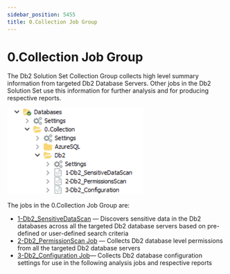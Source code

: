 ```yaml
---
sidebar_position: 5455
title: 0.Collection Job Group
---
```


# 0.Collection Job Group

The Db2 Solution Set Collection Group collects high level summary information from targeted Db2 Database Servers. Other jobs in the Db2 Solution Set use this information for further analysis and for producing respective reports.

![](../../../../../../../../static/images/AccessAnalyzer_12.0/Content/Resources/Images/EnterpriseAuditor/Solutions/Databases/Db2/Collection/JobsTree.png)

The jobs in the 0.Collection Job Group are:

* [1-Db2\_SensitiveDataScan](Db2_SensitiveDataScan "1-Db2_SensitiveDataScan") — Discovers sensitive data in the Db2 databases across all the targeted Db2 database servers based on pre-defined or user-defined search criteria
* [2-Db2\_PermissionScan Job](Db2_PermissionScan "2-Db2_PermissionScan Job") — Collects Db2 database level permissions from all the targeted Db2 database servers
* [3-Db2\_Configuration Job](Db2_Configuration "3-Db2_Configuration Job")— Collects Db2 database configuration settings for use in the following analysis jobs and respective reports